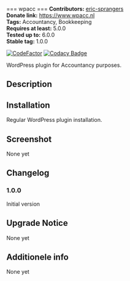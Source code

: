  === wpacc ===
**Contributors:** [eric-sprangers](https://profiles.wordpress.org/eric-sprangers/)  
**Donate link:** https://www.wpacc.nl  
**Tags:** Accountancy, Bookkeeping  
**Requires at least:** 5.0.0  
**Tested up to:** 6.0.0  
**Stable tag:** 1.0.0  

[![CodeFactor](https://www.codefactor.io/repository/github/esprange/wp-accountancy/badge)](https://www.codefactor.io/repository/github/esprange/wp_accountancy)
[![Codacy Badge](https://app.codacy.com/project/badge/Grade/0c21c0e2b3d548079260b477857b179b)](https://www.codacy.com/gh/esprange/wp_accountancy/dashboard?utm_source=github.com&amp;utm_medium=referral&amp;utm_content=esprange/wp_accountancy&amp;utm_campaign=Badge_Grade)

WordPress plugin for Accountancy purposes.

## Description ##

## Installation ##
Regular WordPress plugin installation.

## Screenshot ##
None yet

## Changelog ##
### 1.0.0 ###
Initial version

## Upgrade Notice ##
None yet

## Additionele info ##
None yet
